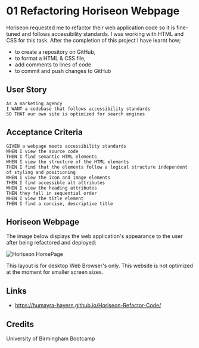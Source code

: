 # 01 Refactoring Horiseon Webpage
Horiseon requested me to refactor their web application code so it is fine-tuned and follows accessibility standards. I was working with HTML and CSS for this task. After the completion of this project I have learnt how; 
* to create a repository on GitHub, 
* to format a HTML & CSS file, 
* add comments to lines of code 
* to commit and push changes to GitHub



## User Story 
```
As a marketing agency
I WANT a codebase that follows accessibility standards
SO THAT our own site is optimized for search engines
```

## Acceptance Criteria 
```
GIVEN a webpage meets accessibility standards
WHEN I view the source code
THEN I find semantic HTML elements
WHEN I view the structure of the HTML elements
THEN I find that the elements follow a logical structure independent of styling and positioning
WHEN I view the icon and image elements
THEN I find accessible alt attributes
WHEN I view the heading attributes
THEN they fall in sequential order
WHEN I view the title element
THEN I find a concise, descriptive title
```

## Horiseon Webpage 
The image below displays the web application's appearance to the user after being refactored and deployed: 

![Horiseon HomePage](https://user-images.githubusercontent.com/95111780/169420675-c30c4f63-18a8-42fd-a509-44a12c766be3.PNG)

This layout is for desktop Web Browser's only. This website is not optimized at the moment for smaller screen sizes. 

## Links
* https://humayra-hayern.github.io/Horiseon-Refactor-Code/


## Credits
University of Birmingham Bootcamp
